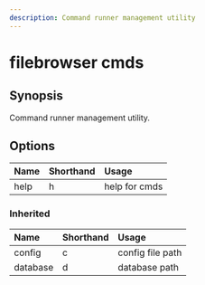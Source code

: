 ```yaml
---
description: Command runner management utility
---
```


# filebrowser cmds

## Synopsis

Command runner management utility.

## Options

| Name | Shorthand | Usage |
| :--- | :--- | :--- |
| help | h | help for cmds |

### Inherited

| Name | Shorthand | Usage |
| :--- | :--- | :--- |
| config | c | config file path |
| database | d | database path |

